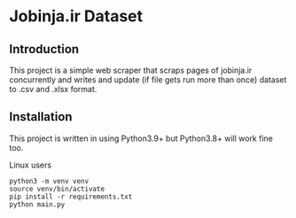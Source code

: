 # Jobinja.ir Dataset

## Introduction
This project is a simple web scraper that scraps pages of jobinja.ir concurrently and writes and update (if file gets run more than once) dataset to .csv and .xlsx format.
## Installation
This project is written in using Python3.9+ but Python3.8+ will work fine too.


Linux users
```commandline
python3 -m venv venv
source venv/bin/activate
pip install -r requirements.txt
python main.py
```
